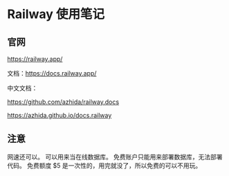 # Railway 使用笔记

## 官网

https://railway.app/

文档：https://docs.railway.app/

中文文档：

https://github.com/azhida/railway.docs

https://azhida.github.io/docs.railway

## 注意

网速还可以。
可以用来当在线数据库。
免费账户只能用来部署数据库，无法部署代码。
免费额度 $5 是一次性的，用完就没了，所以免费的可以不用玩。


